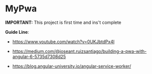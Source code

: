 # MyPwa

**IMPORTANT:**
This project is first time and ins't complete

**Guide Line**:
- https://www.youtube.com/watch?v=0UKJbtdPx4I

- https://medium.com/@joseant.ruizsantiago/building-a-pwa-with-angular-6-5735d7308d25

- https://blog.angular-university.io/angular-service-worker/
